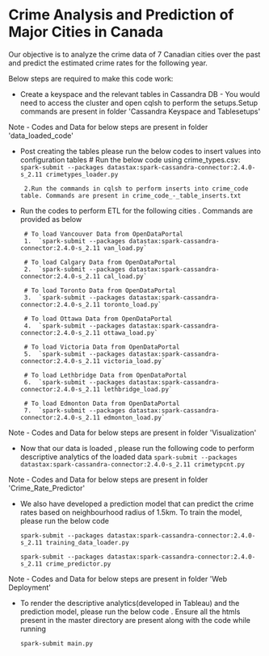 # Crime Analysis and Prediction of Major Cities in Canada

Our objective is to analyze the crime data of 7 Canadian cities over the past and predict  the  estimated  crime rates  for  the  following year. 

Below steps are required to make this code work:

*  Create a keyspace and the relevant tables in Cassandra DB - You would need to access the cluster and open cqlsh to perform the setups.Setup commands are present in folder 'Cassandra Keyspace and Tablesetups'

Note - Codes and Data for below steps are present in folder 'data_loaded_code'
*  Post creating the tables please run the below codes to insert values into configuration tables
        # Run the below code using crime_types.csv:
        `spark-submit --packages datastax:spark-cassandra-connector:2.4.0-s_2.11 crimetypes_loader.py`
        
        2.Run the commands in cqlsh to perform inserts into crime_code table. Commands are present in crime_code_-_table_inserts.txt
            

*  Run the codes to perform ETL for the following cities . Commands are provided as below
        
        # To load Vancouver Data from OpenDataPortal
        1.  `spark-submit --packages datastax:spark-cassandra-connector:2.4.0-s_2.11 van_load.py`
        
        # To load Calgary Data from OpenDataPortal
        2.  `spark-submit --packages datastax:spark-cassandra-connector:2.4.0-s_2.11 cal_load.py`
        
        # To load Toronto Data from OpenDataPortal
        3.  `spark-submit --packages datastax:spark-cassandra-connector:2.4.0-s_2.11 toronto_load.py`  
        
        # To load Ottawa Data from OpenDataPortal
        4.  `spark-submit --packages datastax:spark-cassandra-connector:2.4.0-s_2.11 ottawa_load.py`
        
        # To load Victoria Data from OpenDataPortal
        5.  `spark-submit --packages datastax:spark-cassandra-connector:2.4.0-s_2.11 victoria_load.py`
        
        # To load Lethbridge Data from OpenDataPortal
        6.  `spark-submit --packages datastax:spark-cassandra-connector:2.4.0-s_2.11 lethbridge_load.py` 
        
        # To load Edmonton Data from OpenDataPortal
        7.  `spark-submit --packages datastax:spark-cassandra-connector:2.4.0-s_2.11 edmonton_load.py`

Note - Codes and Data for below steps are present in folder 'Visualization'
*  Now that our data is loaded , please run the following code to perform descriptive analytics of the loaded data
        `spark-submit --packages datastax:spark-cassandra-connector:2.4.0-s_2.11 crimetypcnt.py`

Note - Codes and Data for below steps are present in folder 'Crime_Rate_Predictor'
* We also have developed a prediction model that can predict the crime rates based on neighbourhood radius of 1.5km. To train the model, please run the below code
        
    `spark-submit --packages datastax:spark-cassandra-connector:2.4.0-s_2.11 training_data_loader.py`

    `spark-submit --packages datastax:spark-cassandra-connector:2.4.0-s_2.11 crime_predictor.py`

Note - Codes and Data for below steps are present in folder 'Web Deployment'
* To render the descriptive analytics(developed in Tableau) and the prediction model, please run the below code . Ensure all the htmls present in the master directory are present along with the code while running

    `spark-submit main.py`
